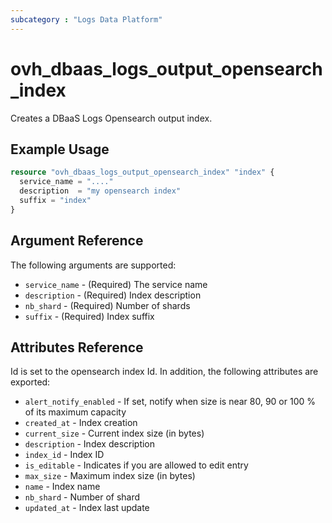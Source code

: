 ```yaml
---
subcategory : "Logs Data Platform"
---
```


# ovh_dbaas_logs_output_opensearch_index

Creates a DBaaS Logs Opensearch output index.

## Example Usage

```terraform
resource "ovh_dbaas_logs_output_opensearch_index" "index" {
  service_name = "...."
  description  = "my opensearch index"
  suffix = "index"
}
```

## Argument Reference

The following arguments are supported:
* `service_name` - (Required) The service name
* `description` - (Required) Index description
* `nb_shard` - (Required) Number of shards
* `suffix` - (Required) Index suffix

## Attributes Reference

Id is set to the opensearch index Id. In addition, the following attributes are exported:

* `alert_notify_enabled` - If set, notify when size is near 80, 90 or 100 % of its maximum capacity
* `created_at` - Index creation
* `current_size` - Current index size (in bytes)
* `description` - Index description
* `index_id` - Index ID
* `is_editable` - Indicates if you are allowed to edit entry
* `max_size` - Maximum index size (in bytes)
* `name` - Index name
* `nb_shard` - Number of shard
* `updated_at` - Index last update
